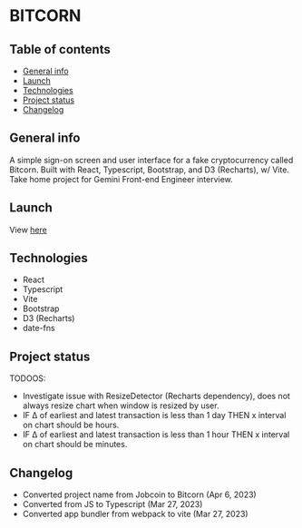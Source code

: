 # BITCORN

## Table of contents

- [General info](#general-info)
- [Launch](#launch)
- [Technologies](#technologies)
- [Project status](#project-status)
- [Changelog](#changelog)

## General info

A simple sign-on screen and user interface for a fake cryptocurrency called Bitcorn. Built with React, Typescript, Bootstrap, and D3 (Recharts), w/ Vite. Take home project for Gemini Front-end Engineer interview.

## Launch

View [here](https://bitcorn.netlify.app/)

## Technologies

- React
- Typescript
- Vite
- Bootstrap
- D3 (Recharts)
- date-fns

## Project status

TODOOS:

- Investigate issue with ResizeDetector (Recharts dependency), does not always resize chart when window is resized by user.
- IF Δ of earliest and latest transaction is less than 1 day THEN x interval on chart should be hours.
- IF Δ of earliest and latest transaction is less than 1 hour THEN x interval on chart should be minutes.

## Changelog

- Converted project name from Jobcoin to Bitcorn (Apr 6, 2023)
- Converted from JS to Typescript (Mar 27, 2023)
- Converted app bundler from webpack to vite (Mar 27, 2023)
